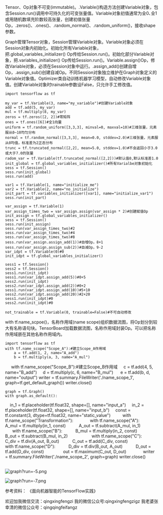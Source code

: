 Tensor、Op对象不可变(immutable)。.Variable()构造方法创建Variable对象，包含Session.run()调用中可持久化的可变张量值。Variable对象初值通常为全0､全1或用随机数填充阶数较高张量，创建初值张量Op，.zeros()、.ones()、.random_normal()、.random_uniform()，接收shape参数。

Graph管理Tensor对象，Session管理Variable对象。Variable对象必须在Session对象内初始化。初始化所有Variable对象，把.global_variables_initializer() Op传给Session.run()。初始化部分Variable对象，把.variables_initializer() Op传给Session.run()。Variable.assign()Op，修改Variable对象，必须在Session对象中运行。.assign_add()创建自增Op，.assign_sub()创建自减Op。不同Session对象独立维护在Graph对象定义的Variable对象值。Optimizer类自动训练机器学习模型，自动修改Variable对象值。创建Variable对象时trainable参数设False，只允许手工修改值。

    import tensorflow as tf

    my_var = tf.Variable(3, name="my_variable")#创建Variable对象
    add = tf.add(5, my_var)
    mul = tf.multiply(8, my_var)
    zeros = tf.zeros([2, 2])#零矩阵
    ones = tf.ones([6])#全1向量
    uniform = tf.random_uniform([3,3,3], minval=0, maxval=10)#三维张量，元素服从0~10均匀分布
    normal = tf.random_normal([3,3,3], mean=0.0, stddev=2.0)#三维张量，元素服从0均值，标准差为2正态分布
    trunc = tf.truncated_normal([2,2], mean=5.0, stddev=1.0)#不会返回小于3.0或大于7.0的张量
    radom_var = tf.Variable(tf.truncated_normal([2,2]))#默认值0,默认标准差1.0
    init_global = tf.global_variables_initializer()#所有Varialbe对象初始化
    sess = tf.Session()
    sess.run(init_global)
    sess.run(add)

    var1 = tf.Variable(1, name="initialize_me")
    var2 = tf.Variable(2, name="no_initialize")
    init_part = tf.variables_initializer([var1], name="initialize_var1")
    sess.run(init_part)

    var_assign = tf.Variable(1)
    var_assign_times_two = var_assign.assign(var_assign * 2)#创建赋值Op
    init_assign = tf.global_variables_initializer()
    sess = tf.Session()
    sess.run(init_assign)
    sess.run(var_assign_times_two)#2
    sess.run(var_assign_times_two)#4
    sess.run(var_assign_times_two)#8
    sess.run(var_assign.assign_add(1))#自增Op，8+1
    sess.run(var_assign.assign_sub(2))#自减Op，9-2
    var_idpt = tf.Variable(0)#0
    init_idpt = tf.global_variables_initializer()

    sess1 = tf.Session()
    sess2 = tf.Session()
    sess1.run(init_idpt)
    sess1.run(var_idpt.assign_add(5))#0+5
    sess2.run(init_idpt)
    sess2.run(var_idpt.assign_add(2))#0+2
    sess1.run(var_idpt.assign_add(10))#5+10
    sess2.run(var_idpt.assign_add(20))#2+20
    sess1.run(init_idpt)#0
    sess2.run(init_idpt)#0

    not_trainable = tf.Variable(0, trainable=False)#不可自动修改

with tf.name_scpoe(<name>)，名称作用域(name scope)组织数据流图，将Op划分到较大有名称语句块。TensorBoard加载数据流图，名称作用域封装Op。可以把名称作用域嵌在其他名称作用域内。

    import tensorflow as tf
    with tf.name_scope("Scope_A"):#建立Scope_A作用域
        a = tf.add(1, 2, name="A_add")
        b = tf.multiply(a, 3, name="A_mul")
    
    with tf.name_scope("Scope_B"):#建立Scope_B作用域
        c = tf.add(4, 5, name="B_add")
        d = tf.multiply(c, 6, name="B_mul")
    
    e = tf.add(b, d, name="output")
    writer = tf.summary.FileWriter('./name_scope_1', graph=tf.get_default_graph())
    writer.close()

    graph = tf.Graph()
    with graph.as_default():
    in_1 = tf.placeholder(tf.float32, shape=[], name="input_a")
    in_2 = tf.placeholder(tf.float32, shape=[], name="input_b")
    const = tf.constant(3, dtype=tf.float32, name="static_value")
    
    with tf.name_scope("Transformation"):
        
         with tf.name_scope("A"):
              A_mul = tf.multiply(in_1, const)
              A_out = tf.subtract(A_mul, in_1)
            
          with tf.name_scope("B"):
              B_mul = tf.multiply(in_2, const)
              B_out = tf.subtract(B_mul, in_2)
            
          with tf.name_scope("C"):
              C_div = tf.div(A_out, B_out)
              C_out = tf.add(C_div, const)
            
          with tf.name_scope("D"):
              D_div = tf.div(B_out, A_out)
              D_out = tf.add(D_div, const)
            
    out = tf.maximum(C_out, D_out)
            
    writer = tf.summary.FileWriter('./name_scope_2', graph=graph)
    writer.close()            


![graph?run=-5.png](http://upload-images.jianshu.io/upload_images/80690-10966d4746599d82.png?imageMogr2/auto-orient/strip%7CimageView2/2/w/1240)


![graph?run=-7.png](http://upload-images.jianshu.io/upload_images/80690-b4d79ce1ae7f429d.png?imageMogr2/auto-orient/strip%7CimageView2/2/w/1240)

参考资料：
《面向机器智能的TensorFlow实践》

欢迎加我微信交流：qingxingfengzi
我的微信公众号:qingxingfengzigz
我老婆张幸清的微信公众号：qingqingfeifangz